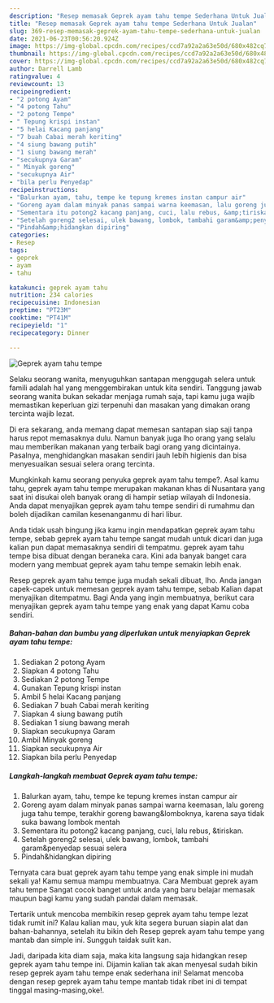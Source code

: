 ```yaml
---
description: "Resep memasak Geprek ayam tahu tempe Sederhana Untuk Jualan"
title: "Resep memasak Geprek ayam tahu tempe Sederhana Untuk Jualan"
slug: 369-resep-memasak-geprek-ayam-tahu-tempe-sederhana-untuk-jualan
date: 2021-06-23T00:56:20.924Z
image: https://img-global.cpcdn.com/recipes/ccd7a92a2a63e50d/680x482cq70/geprek-ayam-tahu-tempe-foto-resep-utama.jpg
thumbnail: https://img-global.cpcdn.com/recipes/ccd7a92a2a63e50d/680x482cq70/geprek-ayam-tahu-tempe-foto-resep-utama.jpg
cover: https://img-global.cpcdn.com/recipes/ccd7a92a2a63e50d/680x482cq70/geprek-ayam-tahu-tempe-foto-resep-utama.jpg
author: Darrell Lamb
ratingvalue: 4
reviewcount: 13
recipeingredient:
- "2 potong Ayam"
- "4 potong Tahu"
- "2 potong Tempe"
- " Tepung krispi instan"
- "5 helai Kacang panjang"
- "7 buah Cabai merah keriting"
- "4 siung bawang putih"
- "1 siung bawang merah"
- "secukupnya Garam"
- " Minyak goreng"
- "secukupnya Air"
- "bila perlu Penyedap"
recipeinstructions:
- "Balurkan ayam, tahu, tempe ke tepung kremes instan campur air"
- "Goreng ayam dalam minyak panas sampai warna keemasan, lalu goreng juga tahu tempe, terakhir goreng bawang&amp;lomboknya, karena saya tidak suka bawang lombok mentah"
- "Sementara itu potong2 kacang panjang, cuci, lalu rebus, &amp;tiriskan."
- "Setelah goreng2 selesai, ulek bawang, lombok, tambahi garam&amp;penyedap sesuai selera"
- "Pindah&amp;hidangkan dipiring"
categories:
- Resep
tags:
- geprek
- ayam
- tahu

katakunci: geprek ayam tahu 
nutrition: 234 calories
recipecuisine: Indonesian
preptime: "PT23M"
cooktime: "PT41M"
recipeyield: "1"
recipecategory: Dinner

---
```



![Geprek ayam tahu tempe](https://img-global.cpcdn.com/recipes/ccd7a92a2a63e50d/680x482cq70/geprek-ayam-tahu-tempe-foto-resep-utama.jpg)

Selaku seorang wanita, menyuguhkan santapan menggugah selera untuk famili adalah hal yang menggembirakan untuk kita sendiri. Tanggung jawab seorang  wanita bukan sekadar menjaga rumah saja, tapi kamu juga wajib memastikan keperluan gizi terpenuhi dan masakan yang dimakan orang tercinta wajib lezat.

Di era  sekarang, anda memang dapat memesan santapan siap saji tanpa harus repot memasaknya dulu. Namun banyak juga lho orang yang selalu mau memberikan makanan yang terbaik bagi orang yang dicintainya. Pasalnya, menghidangkan masakan sendiri jauh lebih higienis dan bisa menyesuaikan sesuai selera orang tercinta. 



Mungkinkah kamu seorang penyuka geprek ayam tahu tempe?. Asal kamu tahu, geprek ayam tahu tempe merupakan makanan khas di Nusantara yang saat ini disukai oleh banyak orang di hampir setiap wilayah di Indonesia. Anda dapat menyajikan geprek ayam tahu tempe sendiri di rumahmu dan boleh dijadikan camilan kesenanganmu di hari libur.

Anda tidak usah bingung jika kamu ingin mendapatkan geprek ayam tahu tempe, sebab geprek ayam tahu tempe sangat mudah untuk dicari dan juga kalian pun dapat memasaknya sendiri di tempatmu. geprek ayam tahu tempe bisa dibuat dengan beraneka cara. Kini ada banyak banget cara modern yang membuat geprek ayam tahu tempe semakin lebih enak.

Resep geprek ayam tahu tempe juga mudah sekali dibuat, lho. Anda jangan capek-capek untuk memesan geprek ayam tahu tempe, sebab Kalian dapat menyajikan ditempatmu. Bagi Anda yang ingin membuatnya, berikut cara menyajikan geprek ayam tahu tempe yang enak yang dapat Kamu coba sendiri.

<!--inarticleads1-->

##### Bahan-bahan dan bumbu yang diperlukan untuk menyiapkan Geprek ayam tahu tempe:

1. Sediakan 2 potong Ayam
1. Siapkan 4 potong Tahu
1. Sediakan 2 potong Tempe
1. Gunakan  Tepung krispi instan
1. Ambil 5 helai Kacang panjang
1. Sediakan 7 buah Cabai merah keriting
1. Siapkan 4 siung bawang putih
1. Sediakan 1 siung bawang merah
1. Siapkan secukupnya Garam
1. Ambil  Minyak goreng
1. Siapkan secukupnya Air
1. Siapkan bila perlu Penyedap




<!--inarticleads2-->

##### Langkah-langkah membuat Geprek ayam tahu tempe:

1. Balurkan ayam, tahu, tempe ke tepung kremes instan campur air
1. Goreng ayam dalam minyak panas sampai warna keemasan, lalu goreng juga tahu tempe, terakhir goreng bawang&amp;lomboknya, karena saya tidak suka bawang lombok mentah
1. Sementara itu potong2 kacang panjang, cuci, lalu rebus, &amp;tiriskan.
1. Setelah goreng2 selesai, ulek bawang, lombok, tambahi garam&amp;penyedap sesuai selera
1. Pindah&amp;hidangkan dipiring




Ternyata cara buat geprek ayam tahu tempe yang enak simple ini mudah sekali ya! Kamu semua mampu membuatnya. Cara Membuat geprek ayam tahu tempe Sangat cocok banget untuk anda yang baru belajar memasak maupun bagi kamu yang sudah pandai dalam memasak.

Tertarik untuk mencoba membikin resep geprek ayam tahu tempe lezat tidak rumit ini? Kalau kalian mau, yuk kita segera buruan siapin alat dan bahan-bahannya, setelah itu bikin deh Resep geprek ayam tahu tempe yang mantab dan simple ini. Sungguh taidak sulit kan. 

Jadi, daripada kita diam saja, maka kita langsung saja hidangkan resep geprek ayam tahu tempe ini. Dijamin kalian tak akan menyesal sudah bikin resep geprek ayam tahu tempe enak sederhana ini! Selamat mencoba dengan resep geprek ayam tahu tempe mantab tidak ribet ini di tempat tinggal masing-masing,oke!.

